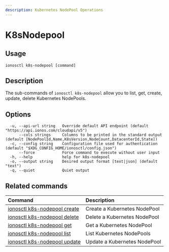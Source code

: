 ```yaml
---
description: Kubernetes NodePool Operations
---
```


# K8sNodepool

## Usage

```text
ionosctl k8s-nodepool [command]
```

## Description

The sub-commands of `ionosctl k8s-nodepool` allow you to list, get, create, update, delete Kubernetes NodePools.

## Options

```text
  -u, --api-url string   Override default API endpoint (default "https://api.ionos.com/cloudapi/v5")
      --cols strings     Columns to be printed in the standard output (default [NodePoolId,Name,K8sVersion,NodeCount,DatacenterId,State])
  -c, --config string    Configuration file used for authentication (default "$XDG_CONFIG_HOME/ionosctl/config.json")
      --force            Force command to execute without user input
  -h, --help             help for k8s-nodepool
  -o, --output string    Desired output format [text|json] (default "text")
  -q, --quiet            Quiet output
```

## Related commands

| Command | Description |
| :--- | :--- |
| [ionosctl k8s-nodepool create](create.md) | Create a Kubernetes NodePool |
| [ionosctl k8s-nodepool delete](delete.md) | Delete a Kubernetes NodePool |
| [ionosctl k8s-nodepool get](get.md) | Get a Kubernetes NodePool |
| [ionosctl k8s-nodepool list](list.md) | List Kubernetes NodePools |
| [ionosctl k8s-nodepool update](update.md) | Update a Kubernetes NodePool |

